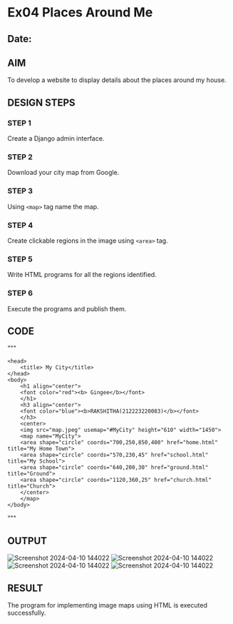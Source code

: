 # Ex04 Places Around Me
## Date: 

## AIM
To develop a website to display details about the places around my house.

## DESIGN STEPS

### STEP 1
Create a Django admin interface.

### STEP 2
Download your city map from Google.

### STEP 3
Using ```<map>``` tag name the map.

### STEP 4
Create clickable regions in the image using ```<area>``` tag.

### STEP 5
Write HTML programs for all the regions identified.

### STEP 6
Execute the programs and publish them.

## CODE
"""

   <html>
   
    <head>
        <title> My City</title>
    </head>
    <body>
        <h1 align="center"> 
        <font color="red"><b> Gingee</b></font>
        </h1>
        <h3 align="center">
        <font color="blue"><b>RAKSHITHA(212223220083)</b></font>
        </h3>
        <center>
        <img src="map.jpeg" usemap="#MyCity" height="610" width="1450">
        <map name="MyCity">
        <area shape="circle" coords="700,250,850,400" href="home.html" title="My Home Town">
        <area shape="circle" coords="570,230,45" href="school.html" title="My School">
        <area shape="circle" coords="640,200,30" href="ground.html" title="Ground">
        <area shape="circle" coords="1120,360,25" href="church.html" title="Church">
        </center>
        </map>
    </body>
</html>

"""


## OUTPUT
![Screenshot 2024-04-10 144022](https://github.com/rakshithaprakashkumar11/NearMe/assets/150994181/55c15930-6b0a-4388-80d3-ece2a2a20274)
![Screenshot 2024-04-10 144022](https://github.com/rakshithaprakashkumar11/NearMe/assets/150994181/8600255b-b17a-49ac-8673-1d86c5df81b4)
![Screenshot 2024-04-10 144022](https://github.com/rakshithaprakashkumar11/NearMe/assets/150994181/696d4985-069b-4f4d-833c-819d294bbe48)
![Screenshot 2024-04-10 144022](https://github.com/rakshithaprakashkumar11/NearMe/assets/150994181/07dc5222-02e5-4374-9c61-bf0bc19b59d9)



## RESULT
The program for implementing image maps using HTML is executed successfully.
